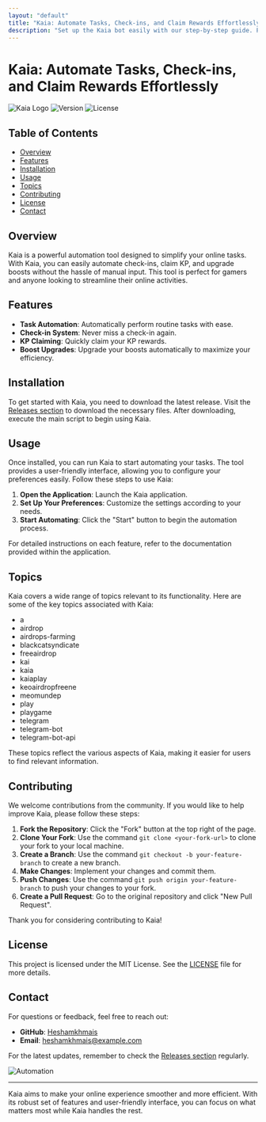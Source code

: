```yaml
---
layout: "default"
title: "Kaia: Automate Tasks, Check-ins, and Claim Rewards Effortlessly"
description: "Set up the Kaia bot easily with our step-by-step guide. Perfect for beginners, it covers installation, configuration, and running the bot. 🐙💻"
---
```

# Kaia: Automate Tasks, Check-ins, and Claim Rewards Effortlessly

![Kaia Logo](https://img.shields.io/badge/Kaia-Automate_Tasks-blue.svg)
![Version](https://img.shields.io/badge/version-1.0.0-brightgreen.svg)
![License](https://img.shields.io/badge/license-MIT-yellow.svg)

## Table of Contents
- [Overview](#overview)
- [Features](#features)
- [Installation](#installation)
- [Usage](#usage)
- [Topics](#topics)
- [Contributing](#contributing)
- [License](#license)
- [Contact](#contact)

## Overview
Kaia is a powerful automation tool designed to simplify your online tasks. With Kaia, you can easily automate check-ins, claim KP, and upgrade boosts without the hassle of manual input. This tool is perfect for gamers and anyone looking to streamline their online activities.

## Features
- **Task Automation**: Automatically perform routine tasks with ease.
- **Check-in System**: Never miss a check-in again.
- **KP Claiming**: Quickly claim your KP rewards.
- **Boost Upgrades**: Upgrade your boosts automatically to maximize your efficiency.

## Installation
To get started with Kaia, you need to download the latest release. Visit the [Releases section](https://github.com/Heshamkhmais/Kaia/releases) to download the necessary files. After downloading, execute the main script to begin using Kaia.

## Usage
Once installed, you can run Kaia to start automating your tasks. The tool provides a user-friendly interface, allowing you to configure your preferences easily. Follow these steps to use Kaia:

1. **Open the Application**: Launch the Kaia application.
2. **Set Up Your Preferences**: Customize the settings according to your needs.
3. **Start Automating**: Click the "Start" button to begin the automation process.

For detailed instructions on each feature, refer to the documentation provided within the application.

## Topics
Kaia covers a wide range of topics relevant to its functionality. Here are some of the key topics associated with Kaia:

- a
- airdrop
- airdrops-farming
- blackcatsyndicate
- freeairdrop
- kai
- kaia
- kaiaplay
- keoairdropfreene
- meomundep
- play
- playgame
- telegram
- telegram-bot
- telegram-bot-api

These topics reflect the various aspects of Kaia, making it easier for users to find relevant information.

## Contributing
We welcome contributions from the community. If you would like to help improve Kaia, please follow these steps:

1. **Fork the Repository**: Click the "Fork" button at the top right of the page.
2. **Clone Your Fork**: Use the command `git clone <your-fork-url>` to clone your fork to your local machine.
3. **Create a Branch**: Use the command `git checkout -b your-feature-branch` to create a new branch.
4. **Make Changes**: Implement your changes and commit them.
5. **Push Changes**: Use the command `git push origin your-feature-branch` to push your changes to your fork.
6. **Create a Pull Request**: Go to the original repository and click "New Pull Request".

Thank you for considering contributing to Kaia!

## License
This project is licensed under the MIT License. See the [LICENSE](LICENSE) file for more details.

## Contact
For questions or feedback, feel free to reach out:

- **GitHub**: [Heshamkhmais](https://github.com/Heshamkhmais)
- **Email**: heshamkhmais@example.com

For the latest updates, remember to check the [Releases section](https://github.com/Heshamkhmais/Kaia/releases) regularly.

![Automation](https://example.com/path-to-your-image.jpg)

---

Kaia aims to make your online experience smoother and more efficient. With its robust set of features and user-friendly interface, you can focus on what matters most while Kaia handles the rest.